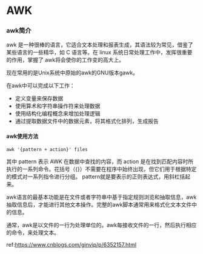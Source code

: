 # AWK

### awk简介

awk 是一种很棒的语言，它适合文本处理和报表生成，其语法较为常见，借鉴了某些语言的一些精华，如 C 语言等。在 linux 系统日常处理工作中，发挥很重要的作用，掌握了 awk将会使你的工作变的高大上。

现在常用的是Unix系统中原始的awk的GNU版本gawk。

在awk中可以完成以下工作：

+ 定义变量来保存数据
+ 使用算术和字符串操作符来处理数据
+ 使用结构化编程概念来增加处理逻辑
+ 通过提取数据文件中的数据元素，将其格式化排列，生成报告

#### awk使用方法

```shell
awk '{pattern + action}' files
```

其中 pattern 表示 AWK 在数据中查找的内容，而 action 是在找到匹配内容时所执行的一系列命令。花括号（{}）不需要在程序中始终出现，但它们用于根据特定的模式对一系列指令进行分组。 pattern就是要表示的正则表达式，用斜杠括起来。

awk语言的最基本功能是在文件或者字符串中基于指定规则浏览和抽取信息，awk抽取信息后，才能进行其他文本操作。完整的awk脚本通常用来格式化文本文件中的信息。

通常，awk是以文件的一行为处理单位的。awk每接收文件的一行，然后执行相应的命令，来处理文本。































ref:https://www.cnblogs.com/ginvip/p/6352157.html

